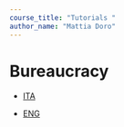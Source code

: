 ```yaml
---
course_title: "Tutorials "
author_name: "Mattia Doro"
---
```


# Bureaucracy

- [ITA](docs/ita/ItaIndex.html)

- [ENG](docs/eng/EngIndex.html)
